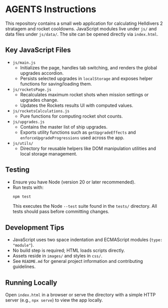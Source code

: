 # AGENTS Instructions

This repository contains a small web application for calculating Helldivers 2 stratagem and rocket cooldowns. JavaScript modules live under `js/` and data files under `js/data/`. The site can be opened directly via `index.html`.

## Key JavaScript Files

- `js/main.js`
  - Initializes the page, handles tab switching, and renders the global upgrades accordion.
  - Persists selected upgrades in `localStorage` and exposes helper functions for saving/loading them.
- `js/rocketsPage.js`
  - Recalculates maximum rocket shots when mission settings or upgrades change.
  - Updates the Rockets results UI with computed values.
- `js/rocketsCalculations.js`
  - Pure functions for computing rocket shot counts.
- `js/upgrades.js`
  - Contains the master list of ship upgrades.
  - Exports utility functions such as `getUpgradeEffects` and `enforceUpgradeProgressions` used across the app.
- `js/utils/`
  - Directory for reusable helpers like DOM manipulation utilities and local storage management.

## Testing

- Ensure you have Node (version 20 or later recommended).
- Run tests with:
  ```bash
  npm test
  ```
  This executes the Node `--test` suite found in the `tests/` directory. All tests should pass before committing changes.

## Development Tips

- JavaScript uses two space indentation and ECMAScript modules (`type: "module"`).
- No build step is required; HTML loads scripts directly.
- Assets reside in `images/` and styles in `css/`.
- See `README.md` for general project information and contributing guidelines.

## Running Locally

Open `index.html` in a browser or serve the directory with a simple HTTP server (e.g., `npx serve`) to view the app locally.
